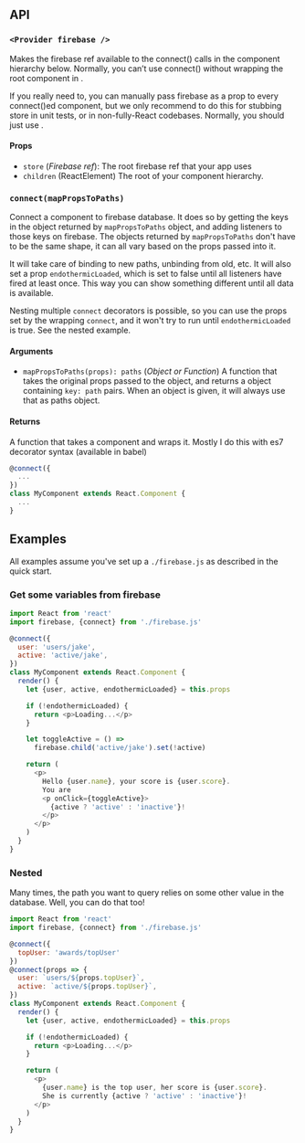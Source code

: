 ## API

<!---
For the ones that like flow/haskell/whatever type signatures, I'll have a try:
```
type Endothermic = (rootref: Firebase) =>
  (mapPropsToPaths: Object | Function) =>
    (component: React.Component) => Component
```
--->

### `<Provider firebase />`

<!--- Yessss, took this from react-redux too 😂 --->

Makes the firebase ref available to the connect() calls in the component hierarchy below. Normally, you can’t use connect() without wrapping the root component in <Provider>.

If you really need to, you can manually pass firebase as a prop to every connect()ed component, but we only recommend to do this for stubbing store in unit tests, or in non-fully-React codebases. Normally, you should just use <Provider>.

#### Props
- `store` (*Firebase ref*): The root firebase ref that your app uses
- `children` (ReactElement) The root of your component hierarchy.



### `connect(mapPropsToPaths)`

Connect a component to firebase database. It does so by getting the keys in the object returned by `mapPropsToPaths` object, and adding listeners to those keys on firebase. The objects returned by `mapPropsToPaths` don't have to be the same shape, it can all vary based on the props passed into it.

It will take care of binding to new paths, unbinding from old, etc. It will also set a prop `endothermicLoaded`, which is set to false until all listeners have fired at least once. This way you can show something different until all data is available.

Nesting multiple `connect` decorators is possible, so you can use the props set by the wrapping `connect`, and it won't try to run until `endothermicLoaded` is true. See the nested example.

#### Arguments

- `mapPropsToPaths(props): paths` (*Object or Function*) A function that takes the original props passed to the object, and returns a object containing `key: path` pairs. When an object is given, it will always use that as paths object.


#### Returns

A function that takes a component and wraps it. Mostly I do this with es7 decorator syntax (available in babel)
```javascript
@connect({
  ...
})
class MyComponent extends React.Component {
  ...
}
```

## Examples

All examples assume you've set up a `./firebase.js` as described in the quick start.

### Get some variables from firebase
```javascript
import React from 'react'
import firebase, {connect} from './firebase.js'

@connect({
  user: 'users/jake',
  active: 'active/jake',
})
class MyComponent extends React.Component {
  render() {
    let {user, active, endothermicLoaded} = this.props

    if (!endothermicLoaded) {
      return <p>Loading...</p>
    }

    let toggleActive = () =>
      firebase.child('active/jake').set(!active)

    return (
      <p>
        Hello {user.name}, your score is {user.score}.
        You are
        <p onClick={toggleActive}>
          {active ? 'active' : 'inactive'}!
        </p>
      </p>
    )
  }
}
```

### Nested

Many times, the path you want to query relies on some other value in the database. Well, you can do that too!

```javascript
import React from 'react'
import firebase, {connect} from './firebase.js'

@connect({
  topUser: 'awards/topUser'
})
@connect(props => {
  user: `users/${props.topUser}`,
  active: `active/${props.topUser}`,
})
class MyComponent extends React.Component {
  render() {
    let {user, active, endothermicLoaded} = this.props

    if (!endothermicLoaded) {
      return <p>Loading...</p>
    }

    return (
      <p>
        {user.name} is the top user, her score is {user.score}.
        She is currently {active ? 'active' : 'inactive'}!
      </p>
    )
  }
}
```
